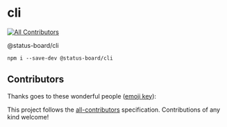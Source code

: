 # cli
[![All Contributors](https://img.shields.io/badge/all_contributors-0-orange.svg?style=flat-square)](#contributors)

@status-board/cli

`npm i --save-dev @status-board/cli`

## Contributors

Thanks goes to these wonderful people ([emoji key](https://allcontributors.org/docs/en/emoji-key)):

<!-- ALL-CONTRIBUTORS-LIST:START - Do not remove or modify this section -->
<!-- prettier-ignore -->
<!-- ALL-CONTRIBUTORS-LIST:END -->

This project follows the [all-contributors](https://github.com/all-contributors/all-contributors) specification. Contributions of any kind welcome!

